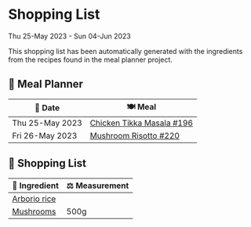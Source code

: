 # Shopping List

Thu 25-May 2023 - Sun 04-Jun 2023

This shopping list has been automatically generated with the ingredients from the recipes found in the meal planner project.

## 📅 Meal Planner

|📅 Date| 🍽️ Meal|
|----|----|
|Thu 25-May 2023|[Chicken Tikka Masala #196](https://github.com/bryanbr23/Recipes/issues/196)|
|Fri 26-May 2023|[Mushroom Risotto #220](https://github.com/bryanbr23/Recipes/issues/220)|

## 🛒 Shopping List

| 🍌 Ingredient| ⚖️ Measurement|
|----------|-----------|
|[Arborio rice](https://www.sainsburys.co.uk/gol-ui/SearchResults/Arborio%20rice)||
|[Mushrooms](https://www.sainsburys.co.uk/gol-ui/SearchResults/Mushrooms)|500g|
